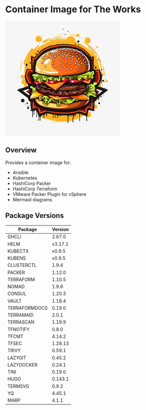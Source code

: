# Container Image for The Works

![](logo.png)

## Overview

Provides a container image for:

- Ansible
- Kubernetes
- HashiCorp Packer
- HashiCorp Terraform
- VMware Packer Plugin for vSphere
- Mermaid diagrams

## Package Versions

<!-- snip -->
| Package       | Version |
|---------------|---------|
| GHCLI         | 2.67.0  |
| HELM          | v3.17.1 |
| KUBECTX       | v0.9.5  |
| KUBENS        | v0.9.5  |
| CLUSTERCTL    | 1.9.4   |
| PACKER        | 1.12.0  |
| TERRAFORM     | 1.10.5  |
| NOMAD         | 1.9.6   |
| CONSUL        | 1.20.3  |
| VAULT         | 1.18.4  |
| TERRAFORMDOCS | 0.19.0  |
| TERRAMAID     | 2.0.1   |
| TERRASCAN     | 1.19.9  |
| TFNOTIFY      | 0.8.0   |
| TFCMT         | 4.14.2  |
| TFSEC         | 1.28.13 |
| TRIVY         | 0.59.1  |
| LAZYGIT       | 0.45.2  |
| LAZYDOCKER    | 0.24.1  |
| TINI          | 0.19.0  |
| HUGO          | 0.143.1 |
| TERMSVG       | 0.9.2   |
| YQ            | 4.45.1  |
| MARP          | 4.1.1   |
